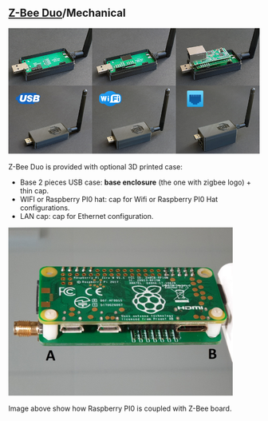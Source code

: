 
## [Z-Bee Duo](https://gio-dot.github.io/Z-Bee-Duo/)/Mechanical

<img src="https://github.com/Gio-dot/Z-Bee-Duo/blob/main/images/Collage.png?raw=true" width="900">

Z-Bee Duo is provided with optional 3D printed case:
- Base 2 pieces USB case: **base enclosure** (the one with zigbee logo) + thin cap.
- WIFI or Raspberry PI0 hat: cap for Wifi or Raspberry PI0 Hat configurations.
- LAN cap: cap for Ethernet configuration.
<p float="left">
    <img src="https://github.com/Gio-dot/Z-Bee-Duo/blob/main/images/20210321_203024.jpg?raw=true" width="450" />
</p>
Image above show how Raspberry PI0 is coupled with Z-Bee board.


